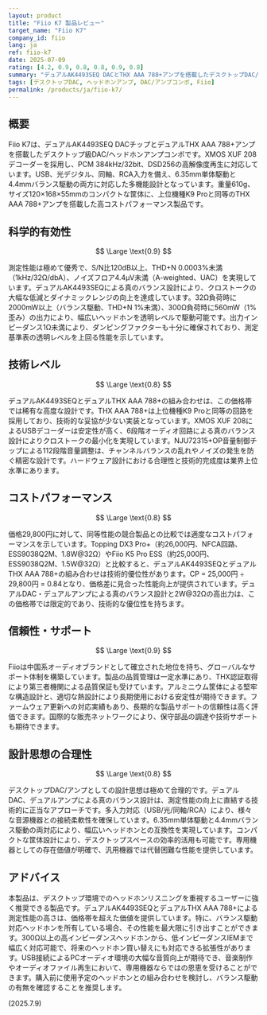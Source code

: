 ```yaml
---
layout: product
title: "Fiio K7 製品レビュー"
target_name: "Fiio K7"
company_id: fiio
lang: ja
ref: fiio-k7
date: 2025-07-09
rating: [4.2, 0.9, 0.8, 0.8, 0.9, 0.8]
summary: "デュアルAK4493SEQ DACとTHX AAA 788+アンプを搭載したデスクトップDAC/アンプの優れた実装"
tags: [デスクトップDAC, ヘッドホンアンプ, DAC/アンプコンボ, Fiio]
permalink: /products/ja/fiio-k7/
---
```


## 概要

Fiio K7は、デュアルAK4493SEQ DACチップとデュアルTHX AAA 788+アンプを搭載したデスクトップ級DAC/ヘッドホンアンプコンボです。XMOS XUF 208デコーダーを採用し、PCM 384kHz/32bit、DSD256の高解像度再生に対応しています。USB、光デジタル、同軸、RCA入力を備え、6.35mm単体駆動と4.4mmバランス駆動の両方に対応した多機能設計となっています。重量610g、サイズ120×168×55mmのコンパクトな筐体に、上位機種K9 Proと同等のTHX AAA 788+アンプを搭載した高コストパフォーマンス製品です。

## 科学的有効性

$$ \Large \text{0.9} $$

測定性能は極めて優秀で、S/N比120dB以上、THD+N 0.0003%未満（1kHz/32Ω/dbA）、ノイズフロア4.4μV未満（A-weighted、UAC）を実現しています。デュアルAK4493SEQによる真のバランス設計により、クロストークの大幅な低減とダイナミックレンジの向上を達成しています。32Ω負荷時に2000mW以上（バランス駆動、THD+N 1%未満）、300Ω負荷時に560mW（1%歪み）の出力により、幅広いヘッドホンを透明レベルで駆動可能です。出力インピーダンス1Ω未満により、ダンピングファクターも十分に確保されており、測定基準表の透明レベルを上回る性能を示しています。

## 技術レベル

$$ \Large \text{0.8} $$

デュアルAK4493SEQとデュアルTHX AAA 788+の組み合わせは、この価格帯では稀有な高度な設計です。THX AAA 788+は上位機種K9 Proと同等の回路を採用しており、技術的な妥協が少ない実装となっています。XMOS XUF 208によるUSBデコーダーは安定性が高く、6段階オーディオ回路による真のバランス設計によりクロストークの最小化を実現しています。NJU72315+OP音量制御チップによる112段階音量調整は、チャンネルバランスの乱れやノイズの発生を防ぐ精密な設計です。ハードウェア設計における合理性と技術的完成度は業界上位水準にあります。

## コストパフォーマンス

$$ \Large \text{0.8} $$

価格29,800円に対して、同等性能の競合製品との比較では適度なコストパフォーマンスを示しています。Topping DX3 Pro+（約26,000円、NFCA回路、ESS9038Q2M、1.8W@32Ω）やFiio K5 Pro ESS（約25,000円、ESS9038Q2M、1.5W@32Ω）と比較すると、デュアルAK4493SEQとデュアルTHX AAA 788+の組み合わせは技術的優位性があります。CP = 25,000円 ÷ 29,800円 = 0.84となり、価格差に見合った性能向上が提供されています。デュアルDAC・デュアルアンプによる真のバランス設計と2W@32Ωの高出力は、この価格帯では限定的であり、技術的な優位性を持ちます。

## 信頼性・サポート

$$ \Large \text{0.9} $$

Fiioは中国系オーディオブランドとして確立された地位を持ち、グローバルなサポート体制を構築しています。製品の品質管理は一定水準にあり、THX認証取得により第三者機関による品質保証も受けています。アルミニウム筐体による堅牢な構造設計と、適切な熱設計により長期使用における安定性が期待できます。ファームウェア更新への対応実績もあり、長期的な製品サポートの信頼性は高く評価できます。国際的な販売ネットワークにより、保守部品の調達や技術サポートも期待できます。

## 設計思想の合理性

$$ \Large \text{0.8} $$

デスクトップDAC/アンプとしての設計思想は極めて合理的です。デュアルDAC、デュアルアンプによる真のバランス設計は、測定性能の向上に直結する技術的に正当なアプローチです。多入力対応（USB/光/同軸/RCA）により、様々な音源機器との接続柔軟性を確保しています。6.35mm単体駆動と4.4mmバランス駆動の両対応により、幅広いヘッドホンとの互換性を実現しています。コンパクトな筐体設計により、デスクトップスペースの効率的活用も可能です。専用機器としての存在価値が明確で、汎用機器では代替困難な性能を提供しています。

## アドバイス

本製品は、デスクトップ環境でのヘッドホンリスニングを重視するユーザーに強く推奨できる製品です。デュアルAK4493SEQとデュアルTHX AAA 788+による測定性能の高さは、価格帯を超えた価値を提供しています。特に、バランス駆動対応ヘッドホンを所有している場合、その性能を最大限に引き出すことができます。300Ω以上の高インピーダンスヘッドホンから、低インピーダンスIEMまで幅広く対応可能で、将来のヘッドホン買い替えにも対応できる拡張性があります。USB接続によるPCオーディオ環境の大幅な音質向上が期待でき、音楽制作やオーディオファイル再生において、専用機器ならではの恩恵を受けることができます。購入前に使用予定のヘッドホンとの組み合わせを検討し、バランス駆動の有無を確認することを推奨します。

(2025.7.9)